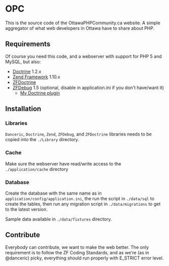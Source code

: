 # OPC

This is the source code of the OttawaPHPCommunity.ca website. A simple aggregator of what web developers in Ottawa have to share about PHP.

## Requirements

Of course you need this code, and a webserver with support for PHP 5 and MySQL, but also:

- [Doctrine](http://www.doctrine-project.org/projects/orm) 1.2.x
- [Zend Framework](http://framework.zend.com) 1.10.x
- [ZFDoctrine](http://github.com/beberlei/zf-doctrine)
- [ZFDebug](http://code.google.com/p/zfdebug/) 1.5 (optional, disable in application.ini if you don't have/want it)
    - [My Doctrine plugin](http://github.com/danceric/zfdebugdoctrine)

## Installation

### Libraries

`Danceric`, `Doctrine`, `Zend`, `ZFDebug`, and `ZFDoctrine` libraries needs to be copied into the `./Library` directory.

### Cache

Make sure the webserver have read/write access to the `./application/cache` directory

### Database

Create the database with the same name as in `application/config/application.ini`, the run the script in `./data/sql` to create the tables, then run any migration script in `./data/migrations` to get to the latest version.

Sample data available in `./data/fixtures` directory.

## Contribute

Everybody can contribute, we want to make the web better. The only requirement is to follow the ZF Coding Standards, and as we're (as in @danceric) picky, everything should run properly with E_STRICT error level.
